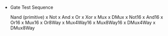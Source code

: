 * Gate Test Sequence

  Nand (primitive)
x Not
x And
x Or
x Xor
x Mux
x DMux
x Not16
x And16
x Or16
x Mux16
x Or8Way
x Mux4Way16
x Mux8Way16
x DMux4Way
x DMux8Way